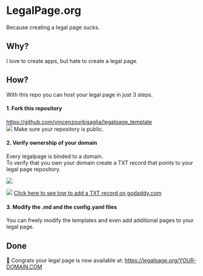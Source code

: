 # LegalPage.org
Because creating a legal page sucks.

## Why?
I love to create apps, but hate to create a legal page.

## How?
With this repo you can host your legal page in just 3 steps.

#### 1. Fork this repository
https://github.com/vincenzourbisaglia/legalpage_template   
![](https://legalpage.org/images/baseline_info_black_18dp.png) Make sure your repository is public. 

#### 2. Verify ownership of your domain
Every legalpage is binded to a domain.   
To verify that you own your domain create a TXT record that points to your legal page repository.

![](https://legalpage.org/images/dnsrecord.png)



![](https://legalpage.org/images/baseline_help_black_18dp.png)  [Click here to see tow to add a TXT record on godaddy.com](https://www.google.com/search?q=godaddy+add+txt+record)


#### 3. Modify the .md and the config.yaml files
You can freely modify the templates and even add additional pages to your legal page.



## Done

🎉 Congrats your legal page is now available at:
https://legalpage.org/YOUR-DOMAIN.COM